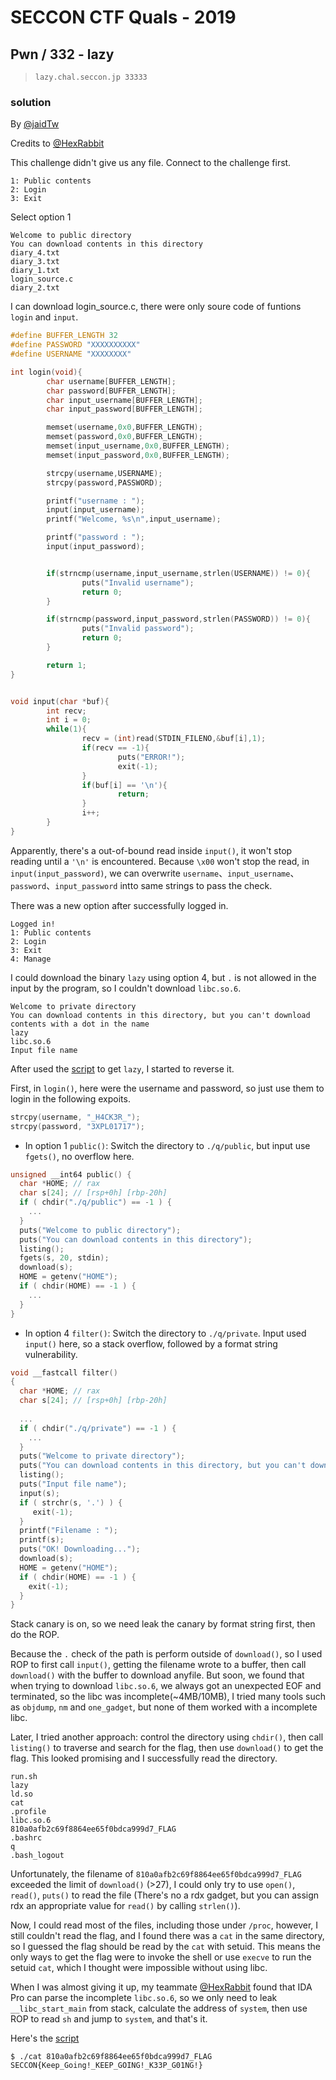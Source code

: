 # SECCON CTF Quals - 2019

## Pwn / 332 - lazy
> ```
> lazy.chal.seccon.jp 33333
> ```
### solution

By [@jaidTw](https://github.com/jaidTw)

Credits to [@HexRabbit](https://blog.hexrabbit.io)

This challenge didn't give us any file. Connect to the challenge first.
```
1: Public contents
2: Login
3: Exit
```
Select option 1
```
Welcome to public directory
You can download contents in this directory
diary_4.txt
diary_3.txt
diary_1.txt
login_source.c
diary_2.txt
```
I can download login_source.c, there were only soure code of funtions `login` and `input`.
```c
#define BUFFER_LENGTH 32
#define PASSWORD "XXXXXXXXXX"
#define USERNAME "XXXXXXXX"

int login(void){
        char username[BUFFER_LENGTH];
        char password[BUFFER_LENGTH];
        char input_username[BUFFER_LENGTH];
        char input_password[BUFFER_LENGTH];

        memset(username,0x0,BUFFER_LENGTH);
        memset(password,0x0,BUFFER_LENGTH);
        memset(input_username,0x0,BUFFER_LENGTH);
        memset(input_password,0x0,BUFFER_LENGTH);

        strcpy(username,USERNAME);
        strcpy(password,PASSWORD);

        printf("username : ");
        input(input_username);
        printf("Welcome, %s\n",input_username);

        printf("password : ");
        input(input_password);


        if(strncmp(username,input_username,strlen(USERNAME)) != 0){
                puts("Invalid username");
                return 0;
        }

        if(strncmp(password,input_password,strlen(PASSWORD)) != 0){
                puts("Invalid password");
                return 0;
        }

        return 1;
}


void input(char *buf){
        int recv;
        int i = 0;
        while(1){
                recv = (int)read(STDIN_FILENO,&buf[i],1);
                if(recv == -1){
                        puts("ERROR!");
                        exit(-1);
                }
                if(buf[i] == '\n'){
                        return;
                }
                i++;
        }
}
```
Apparently, there's a out-of-bound read inside `input()`, it won't stop reading until a `'\n'` is encountered. Because `\x00` won't stop the read, in `input(input_password)`, we can overwrite `username`、`input_username`、`password`、`input_password` intto same strings to pass the check.

There was a new option after successfully logged in.
```
Logged in!
1: Public contents
2: Login
3: Exit
4: Manage
```
I could download the binary `lazy` using option 4, but `.` is not allowed in the input by the program, so I couldn't download `libc.so.6`.
```
Welcome to private directory
You can download contents in this directory, but you can't download contents with a dot in the name
lazy
libc.so.6
Input file name
```
After used the [script](./get_lazy.py) to get `lazy`, I started to reverse it.

First, in `login()`, here were the username and password, so just use them to login in the following expoits.
```c
strcpy(username, "_H4CK3R_");
strcpy(password, "3XPL01717");
```

* In option 1 `public()`: Switch the directory to `./q/public`, but input use `fgets()`, no overflow here.
```c
unsigned __int64 public() {
  char *HOME; // rax
  char s[24]; // [rsp+0h] [rbp-20h]
  if ( chdir("./q/public") == -1 ) {
    ...
  }
  puts("Welcome to public directory");
  puts("You can download contents in this directory");
  listing();
  fgets(s, 20, stdin);
  download(s);
  HOME = getenv("HOME");
  if ( chdir(HOME) == -1 ) {
    ...
  }
}
```
* In option 4 `filter()`: Switch the directory to `./q/private`. Input used `input()` here, so a stack overflow, followed by a format string vulnerability.
```c
void __fastcall filter()
{
  char *HOME; // rax
  char s[24]; // [rsp+0h] [rbp-20h]
  
  ...
  if ( chdir("./q/private") == -1 ) {
    ...
  }
  puts("Welcome to private directory");
  puts("You can download contents in this directory, but you can't download contents with a dot in the name");
  listing();
  puts("Input file name");
  input(s);
  if ( strchr(s, '.') ) {
     exit(-1);
  }
  printf("Filename : ");
  printf(s);
  puts("OK! Downloading...");
  download(s);
  HOME = getenv("HOME");
  if ( chdir(HOME) == -1 ) {
    exit(-1);
  }
}
```
Stack canary is on, so we need leak the canary by format string first, then do the ROP.

Because the `.` check of the path is perform outside of `download()`, so I used ROP to first call `input()`, getting the filename wrote to a buffer, then call `download()` with the buffer to download anyfile. But soon, we found that when trying to download `libc.so.6`, we always got an unexpected EOF and terminated, so the libc was incomplete(~4MB/10MB), I tried many tools such as `objdump`, `nm` and `one_gadget`, but none of them worked with a incomplete libc.

Later, I tried another approach: control the directory using `chdir()`, then call `listing()` to traverse and search for the flag, then use `download()` to get the flag. This looked promising and I successfully read the directory.
```
run.sh
lazy
ld.so
cat
.profile
libc.so.6
810a0afb2c69f8864ee65f0bdca999d7_FLAG
.bashrc
q
.bash_logout
```
Unfortunately, the filename of `810a0afb2c69f8864ee65f0bdca999d7_FLAG` exceeded the limit of `download()` (>27), I could only try to use `open()`, `read()`, `puts()` to read the file (There's no a rdx gadget, but you can assign rdx an appropriate value for `read()` by calling `strlen()`).

Now, I could read most of the files, including those under `/proc`, however, I still couldn't read the flag, and I found there was a `cat` in the same directory, so I guessed the flag should be read by the `cat` with setuid. This means the only ways to get the flag were to invoke the shell or use `execve` to run the setuid `cat`, which I thought were impossible without using libc.

When I was almost giving it up, my teammate [@HexRabbit](https://blog.hexrabbit.io) found that IDA Pro can parse the incomplete `libc.so.6`, so we only need to leak `__libc_start_main` from stack, calculate the address of `system`, then use ROP to read `sh` and jump to `system`, and that's it.

Here's the [script](./exp.py)

```
$ ./cat 810a0afb2c69f8864ee65f0bdca999d7_FLAG
SECCON{Keep_Going!_KEEP_GOING!_K33P_G01NG!}
```
